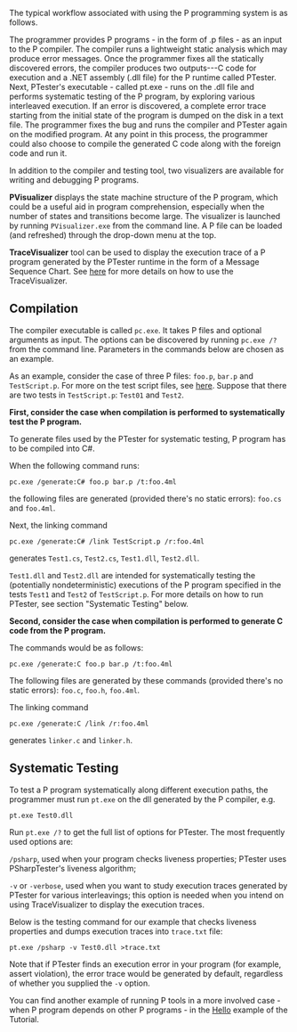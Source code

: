 The typical workflow associated with using the P programming system is as follows.

The programmer provides P programs - in the form of .p files - as an input to the P compiler.
The compiler runs a lightweight static analysis which may produce
error messages.
Once the programmer fixes all the statically discovered errors, the compiler
produces two outputs---C code for execution and a .NET assembly (.dll file) for the P runtime called PTester.
Next, PTester's executable - called pt.exe - runs on the .dll file and performs systematic testing of the P program, by exploring various interleaved execution.
If an error is discovered, a complete error trace starting from the initial 
state of the program is dumped on the disk in a text file.
The programmer fixes the bug and runs the compiler and PTester again on the modified 
program.
At any point in this process, the programmer could also choose to compile the 
generated C code along with the foreign code and run it. 

In addition to the compiler and testing tool, two visualizers are available for writing and debugging P programs.

**PVisualizer** displays the state machine structure of the P program, which could be a useful aid in program comprehension, especially when
the number of states and transitions become large.
The visualizer is launched by running `PVisualizer.exe` from the command line.
A P file can be loaded (and refreshed) through the drop-down menu at the top.

**TraceVisualizer** tool can be used to display the execution trace of a 
P program generated by the PTester runtime in the form of a Message Sequence Chart. 
See [here](https://github.com/p-org/TraceVisualizer) for more details on how to use the TraceVisualizer.

## Compilation
The compiler executable is called `pc.exe`.
It takes P files and optional arguments as input.
The options can be discovered by running `pc.exe /?` from the command line.
Parameters in the commands below are chosen as an example.

As an example, consider the case of three P files: `foo.p`, `bar.p` and `TestScript.p`.
For more on the test script files, see [here](https://github.com/p-org/P/wiki/Test-Script-Files).
Suppose that there are two tests in `TestScript.p`: `Test01` and `Test2`.

**First, consider the case when compilation is performed to systematically test the P program.**

To generate files used by the PTester for systematic testing, P program has to be compiled into C#.

When the following command runs:

`pc.exe /generate:C# foo.p bar.p /t:foo.4ml`

the following files are generated (provided there's no static errors): `foo.cs` and
 `foo.4ml`.

Next, the linking command

`pc.exe /generate:C# /link TestScript.p /r:foo.4ml`

generates `Test1.cs`, `Test2.cs`, `Test1.dll`, `Test2.dll`. 

`Test1.dll` and `Test2.dll` are intended for systematically testing the 
(potentially nondeterministic) executions of the P program specified in the tests
`Test1` and `Test2` of `TestScript.p`. For more details on how to run PTester, see 
section "Systematic Testing" below.

**Second, consider the case when compilation is performed to generate C code from the P program.**

The commands would be as follows:

`pc.exe /generate:C foo.p bar.p /t:foo.4ml`

The following files are generated by these commands (provided there's no static errors): `foo.c`, `foo.h`,
 `foo.4ml`.

The linking command

`pc.exe /generate:C /link /r:foo.4ml`

generates `linker.c` and `linker.h`. 

## Systematic Testing
To test a P program systematically along different execution paths, the programmer
must run `pt.exe` on the dll generated by the P compiler, e.g.

`pt.exe Test0.dll`

Run `pt.exe /?` to get the full list of options for PTester.
The most frequently used options are:

 `/psharp`, used when your program checks liveness properties; PTester uses PSharpTester's liveness algorithm;

 `-v` or `-verbose`, used when you want to study execution traces generated by PTester for various interleavings; this option is needed when you intend on using TraceVisualizer to display the execution traces.

Below is the testing command for our example that checks liveness properties and dumps execution traces into `trace.txt` file:

`pt.exe /psharp -v Test0.dll >trace.txt`

Note that if PTester finds an execution error in your program (for example, assert violation), the error trace would be generated by default, regardless of whether you supplied the `-v` option.

You can find another example of running P tools in a more involved case - when P program depends on other P programs - in the [Hello](https://github.com/p-org/P/wiki/Hello-program) example of the Tutorial.

  